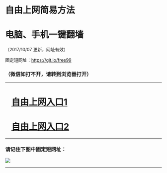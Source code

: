 ﻿# 自由上网简易方法

# 电脑、手机一键翻墙

（2017/10/07 更新，网址有效）

固定短网址：https://git.io/free99

### （微信如打不开，请转到浏览器打开）


***





# &nbsp;&nbsp; <a href="http://ft303562868.fwq-tz-1001.info/fwqtz01.html?t=10070017035 " target="_blank">自由上网入口1</a>
# &nbsp;&nbsp; <a href="http://ft1467311600.fwq-tz-1002.info/fwqtz02.html?t=100700128108 " target="_blank">自由上网入口2</a>
***

### 请记住下图中固定短网址：

<img src="https://s3-us-west-2.amazonaws.com/fwq-1001/yjfq-20170905okok.png" /> 


***

